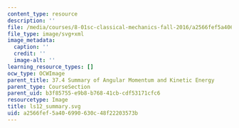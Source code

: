 ```yaml
---
content_type: resource
description: ''
file: /media/courses/8-01sc-classical-mechanics-fall-2016/a2566fef5a406990630c48f22203573b_ls12_summary.svg
file_type: image/svg+xml
image_metadata:
  caption: ''
  credit: ''
  image-alt: ''
learning_resource_types: []
ocw_type: OCWImage
parent_title: 37.4 Summary of Angular Momentum and Kinetic Energy
parent_type: CourseSection
parent_uid: b3f85755-e9b8-b768-41cb-cdf53171cfc6
resourcetype: Image
title: ls12_summary.svg
uid: a2566fef-5a40-6990-630c-48f22203573b
---
```

